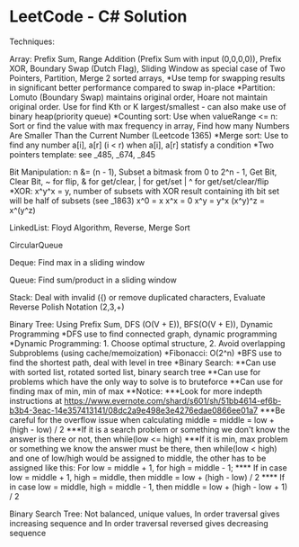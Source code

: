 # LeetCode - C# Solution

Techniques:

Array: Prefix Sum, Range Addition (Prefix Sum with input (0,0,0,0)), Prefix XOR, Boundary Swap (Dutch Flag), Sliding Window as special case of Two Pointers, Partition, Merge 2 sorted arrays, 
*Use temp for swapping results in significant better performance compared to swap in-place
*Partition: Lomuto (Boundary Swap) maintains original order, Hoare not maintain original order.
    Use for find Kth or K largest/smallest - can also make use of binary heap(priority queue)
*Counting sort: Use when valueRange <= n:
    Sort or find the value with max frequency in array,
    Find how many Numbers Are Smaller Than the Current Number (Leetcode 1365)
*Merge sort: Use to find any number a[i], a[r] (i < r) when a[i], a[r] statisfy a condition
*Two pointers template: see _485, _674, _845

Bit Manipulation: n &= (n - 1), Subset a bitmask from 0 to 2^n - 1, Get Bit, Clear Bit, ~ for flip, & for get/clear, | for get/set | ^ for get/set/clear/flip
*XOR: 
    x^y^x = y, number of subsets with XOR result containing ith bit set will be half of subsets (see _1863)
    x^0 = x
    x^x = 0
    x^y = y^x
    (x^y)^z =  x^(y^z)

LinkedList: Floyd Algorithm, Reverse, Merge Sort

CircularQueue

Deque: Find max in a sliding window

Queue: Find sum/product in a sliding window

Stack: Deal with invalid ({) or remove duplicated characters, Evaluate Reverse Polish Notation (2,3,+)

Binary Tree: Using Prefix Sum, DFS (O(V + E)), BFS(O(V + E)), Dynamic Programming
*DFS use to find connected graph, dynamic programming
*Dynamic Programming: 1. Choose optimal structure, 2. Avoid overlapping Subproblems (using cache/memoization)
*Fibonacci: O(2^n)
*BFS use to find the shortest path, deal with level in tree
*Binary Search: 
**Can use with sorted list, rotated sorted list, binary search tree
**Can use for problems which have the only way to solve is to bruteforce
**Can use for finding max of min, min of max
**Notice:
***Look for more indepth instructions at https://www.evernote.com/shard/s601/sh/51bb4614-ef6b-b3b4-3eac-14e357413141/08dc2a9e498e3e4276edae0866ee01a7
***Be careful for the overflow issue when calculating middle = middle = low + (high - low) / 2
***If it is a search problem or something we don't know the answer is there or not, then while(low <= high)
***If it is min, max problem or something we know the answer must be there, then while(low < high) and one of low/high would be assigned to middle, 
the other has to be assigned like this: For low = middle + 1, for high = middle - 1; 
**** If in case low = middle + 1, high = middle, then middle = low + (high - low) / 2
**** If in case low = middle, high = middle - 1, then middle = low + (high - low + 1) / 2

Binary Search Tree: Not balanced, unique values, In order traversal gives increasing sequence and In order traversal reversed gives decreasing sequence

